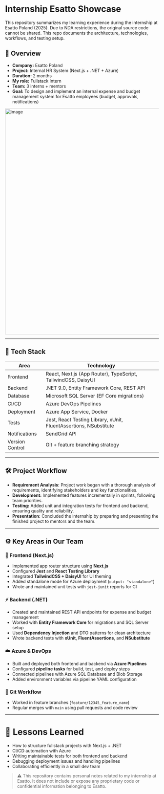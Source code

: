 # Internship Esatto Showcase
This repository summarizes my learning experience during the internship at Esatto Poland (2025). Due to NDA restrictions, the original source code cannot be shared. This repo documents the architecture, technologies, workflows, and testing setup.

## 🧭 Overview

- **Company:** Esatto Poland  
- **Project:** Internal HR System (Next.js + .NET + Azure)  
- **Duration:** 2 months  
- **My role:** Fullstack Intern
- **Team:** 3 interns + mentors
- **Goal:** To design and implement an internal expense and budget management system for Esatto employees (budget, approvals, notifications)

<img width="1859" height="739" alt="image" src="https://github.com/user-attachments/assets/5153a9cf-0d30-45db-9310-51e03b5b72e9" />


---

## 🧩 Tech Stack

| Area | Technology |
|------|-------------|
| Frontend | React, Next.js (App Router), TypeScript, TailwindCSS, DaisyUI |
| Backend | .NET 9.0, Entity Framework Core, REST API |
| Database | Microsoft SQL Server (EF Core migrations) |
| CI/CD | Azure DevOps Pipelines |
| Deployment | Azure App Service, Docker |
| Tests | Jest, React Testing Library, xUnit, FluentAssertions, NSubstitute |
| Notifications | SendGrid API |
| Version Control | Git + feature branching strategy |

---

## 🛠️ Project Workflow
- **Requirement Analysis:** Project work began with a thorough analysis of requirements, identifying stakeholders and key functionalities.
- **Development:** Implemented features incrementally in sprints, following team priorities.
- **Testing:** Added unit and integration tests for frontend and backend, ensuring quality and reliability.
- **Presentation:** Concluded the internship by preparing and presenting the finished project to mentors and the team.

---

## ⚙️ Key Areas in Our Team

### 🧠 Frontend (Next.js)
- Implemented app router structure using **Next.js**
- Configured **Jest** and **React Testing Library**
- Integrated **TailwindCSS + DaisyUI** for UI theming
- Added standalone mode for Azure deployment (`output: "standalone"`)
- Wrote and maintained unit tests with `jest-junit` reports for CI

### ⚡ Backend (.NET)
- Created and maintained REST API endpoints for expense and budget management  
- Worked with **Entity Framework Core** for migrations and SQL Server setup  
- Used **Dependency Injection** and DTO patterns for clean architecture  
- Wrote backend tests with **xUnit**, **FluentAssertions**, and **NSubstitute**

### ☁️ Azure & DevOps
- Built and deployed both frontend and backend via **Azure Pipelines**
- Configured **pipeline tasks** for build, test, and deploy steps
- Connected pipelines with Azure SQL Database and Blob Storage
- Added environment variables via pipeline YAML configuration

### 🧰 Git Workflow
- Worked in feature branches (`feature/12345_feature_name`)
- Regular merges with `main` using pull requests and code review

---


# 🧠 Lessons Learned
- How to structure fullstack projects with Next.js + .NET
- CI/CD automation with Azure
- Writing maintainable tests for both frontend and backend
- Debugging deployment issues and handling pipelines
- Collaborating efficiently in a small dev team




> ⚠️ This repository contains personal notes related to my internship at Esatto.
> It does not include or expose any proprietary code or confidential information belonging to Esatto.
